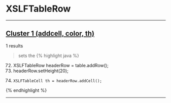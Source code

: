 # XSLFTableRow

***

## [Cluster 1 (addcell, color, th)](./1)
1 results
> sets the 
{% highlight java %}
72. XSLFTableRow headerRow = table.addRow();
73. headerRow.setHeight(20);
78.     XSLFTableCell th = headerRow.addCell();
{% endhighlight %}

***

